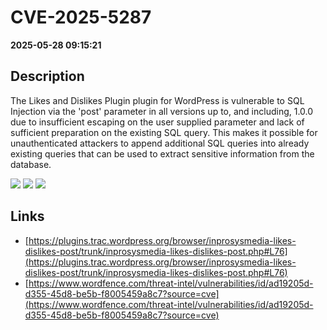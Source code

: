 # CVE-2025-5287

**2025-05-28 09:15:21**

## Description
The Likes and Dislikes Plugin plugin for WordPress is vulnerable to SQL Injection via the 'post' parameter in all versions up to, and including, 1.0.0 due to insufficient escaping on the user supplied parameter and lack of sufficient preparation on the existing SQL query.  This makes it possible for unauthenticated attackers to append additional SQL queries into already existing queries that can be used to extract sensitive information from the database.

![](https://img.shields.io/static/v1?label=Score&message=7.5&color=red)
![](https://img.shields.io/static/v1?label=Severity&message=HIGH&color=red)
![](https://img.shields.io/static/v1?label=CWE&message=SQL&color=green)

## Links
- [https://plugins.trac.wordpress.org/browser/inprosysmedia-likes-dislikes-post/trunk/inprosysmedia-likes-dislikes-post.php#L76](https://plugins.trac.wordpress.org/browser/inprosysmedia-likes-dislikes-post/trunk/inprosysmedia-likes-dislikes-post.php#L76)
- [https://www.wordfence.com/threat-intel/vulnerabilities/id/ad19205d-d355-45d8-be5b-f8005459a8c7?source=cve](https://www.wordfence.com/threat-intel/vulnerabilities/id/ad19205d-d355-45d8-be5b-f8005459a8c7?source=cve)
